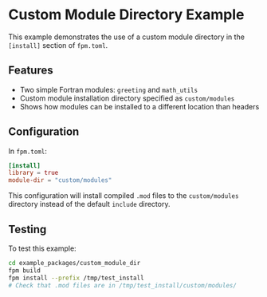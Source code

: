 # Custom Module Directory Example

This example demonstrates the use of a custom module directory in the `[install]` section of `fpm.toml`.

## Features

- Two simple Fortran modules: `greeting` and `math_utils`
- Custom module installation directory specified as `custom/modules`
- Shows how modules can be installed to a different location than headers

## Configuration

In `fpm.toml`:

```toml
[install]
library = true
module-dir = "custom/modules"
```

This configuration will install compiled `.mod` files to the `custom/modules` directory instead of the default `include` directory.

## Testing

To test this example:

```bash
cd example_packages/custom_module_dir
fpm build
fpm install --prefix /tmp/test_install
# Check that .mod files are in /tmp/test_install/custom/modules/
```
